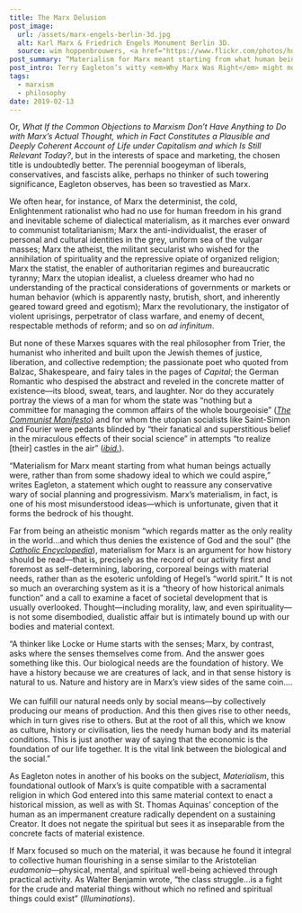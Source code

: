 ```yaml
---
title: The Marx Delusion
post_image:
  url: /assets/marx-engels-berlin-3d.jpg
  alt: Karl Marx & Friedrich Engels Monument Berlin 3D.
  source: wim hoppenbrouwers, <a href="https://www.flickr.com/photos/hoppenbrouwers/34792812685" target="_blank">Flickr</a>
post_summary: “Materialism for Marx meant starting from what human beings actually were, rather than from some shadowy ideal to which we could aspire,” writes Eagleton, a statement which ought to reassure any conservative wary of social planning and progressivism. Marx’s materialism, in fact, is one of his most misunderstood ideas—which is unfortunate, given that it forms the bedrock of his thought.
post_intro: Terry Eagleton’s witty <em>Why Marx Was Right</em> might more accurately be called something like <em>Marxism Is Not What Most People (viz. Those Who Have Strong Opinions on Marx but Have Probably Never Read Him) Think It Is</em>.
tags:
  - marxism
  - philosophy
date: 2019-02-13
---
```


Or, _What If the Common Objections to Marxism Don’t Have Anything to Do with Marx’s Actual Thought, which in Fact Constitutes a Plausible and Deeply Coherent Account of Life under Capitalism and which Is Still Relevant Today?_, but in the interests of space and marketing, the chosen title is undoubtedly better. The perennial boogeyman of liberals, conservatives, and fascists alike, perhaps no thinker of such towering significance, Eagleton observes, has been so travestied as Marx.

We often hear, for instance, of Marx the determinist, the cold, Enlightenment rationalist who had no use for human freedom in his grand and inevitable scheme of dialectical materialism, as it marches ever onward to communist totalitarianism; Marx the anti-individualist, the eraser of personal and cultural identities in the grey, uniform sea of the vulgar masses; Marx the atheist, the militant secularist who wished for the annihilation of spirituality and the repressive opiate of organized religion; Marx the statist, the enabler of authoritarian regimes and bureaucratic tyranny; Marx the utopian idealist, a clueless dreamer who had no understanding of the practical considerations of governments or markets or human behavior (which is apparently nasty, brutish, short, and inherently geared toward greed and egotism); Marx the revolutionary, the instigator of violent uprisings, perpetrator of class warfare, and enemy of decent, respectable methods of reform; and so on _ad infinitum_.

But none of these Marxes squares with the real philosopher from Trier, the humanist who inherited and built upon the Jewish themes of justice, liberation, and collective redemption; the passionate poet who quoted from Balzac, Shakespeare, and fairy tales in the pages of _Capital_; the German Romantic who despised the abstract and reveled in the concrete matter of existence—its blood, sweat, tears, and laughter. Nor do they accurately portray the views of a man for whom the state was “nothing but a committee for managing the common affairs of the whole bourgeoisie” (<a href="https://www.marxists.org/archive/marx/works/1848/communist-manifesto/ch01.htm" target="_blank"><em>The Communist Manifesto</em></a>) and for whom the utopian socialists like Saint-Simon and Fourier were pedants blinded by “their fanatical and superstitious belief in the miraculous effects of their social science” in attempts “to realize [their] castles in the air” (<a href="https://www.marxists.org/archive/marx/works/1848/communist-manifesto/ch03.htm" target="_blank"><em>ibid.</em></a>).

“Materialism for Marx meant starting from what human beings actually were, rather than from some shadowy ideal to which we could aspire,” writes Eagleton, a statement which ought to reassure any conservative wary of social planning and progressivism. Marx’s materialism, in fact, is one of his most misunderstood ideas—which is unfortunate, given that it forms the bedrock of his thought.

Far from being an atheistic monism “which regards matter as the only reality in the world…and which thus denies the existence of God and the soul” (the <a href="https://en.wikisource.org/wiki/Catholic_Encyclopedia_(1913)/Materialism"><em>Catholic Encyclopedia</em></a>), materialism for Marx is an argument for how history should be read—that is, precisely as the record of our activity first and foremost as self-determining, laboring, corporeal beings with material needs, rather than as the esoteric unfolding of Hegel’s “world spirit.” It is not so much an overarching system as it is a “theory of how historical animals function” and a call to examine a facet of societal development that is usually overlooked. Thought—including morality, law, and even spirituality—is not some disembodied, dualistic affair but is intimately bound up with our bodies and material context.

<div class="blockquote">“A thinker like Locke or Hume starts with the senses; Marx, by contrast, asks where the senses themselves come from. And the answer goes something like this. Our biological needs are the foundation of history. We have a history because we are creatures of lack, and in that sense history is natural to us. Nature and history are in Marx’s view sides of the same coin.…<br><br>
We can fulfill our natural needs only by social means—by collectively producing our means of production. And this then gives rise to other needs, which in turn gives rise to others. But at the root of all this, which we know as culture, history or civilisation, lies the needy human body and its material conditions. This is just another way of saying that the economic is the foundation of our life together. It is the vital link between the biological and the social.”</div>

As Eagleton notes in another of his books on the subject, _Materialism_, this foundational outlook of Marx’s is quite compatible with a sacramental religion in which God entered into this same material context to enact a historical mission, as well as with St. Thomas Aquinas’ conception of the human as an impermanent creature radically dependent on a sustaining Creator. It does not negate the spiritual but sees it as inseparable from the concrete facts of material existence.

If Marx focused so much on the material, it was because he found it integral to collective human flourishing in a sense similar to the Aristotelian _eudamonia_—physical, mental, and spiritual well-being achieved through practical activity. As Walter Benjamin wrote, “the class struggle…is a fight for the crude and material things without which no refined and spiritual things could exist” (_Illuminations_).
